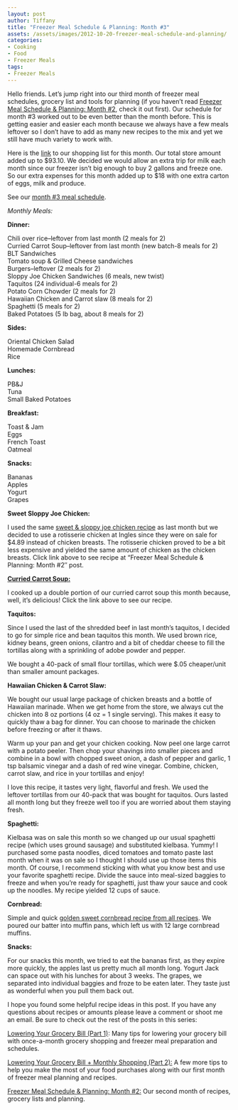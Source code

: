 ```yaml
---
layout: post
author: Tiffany
title: "Freezer Meal Schedule & Planning: Month #3"
assets: /assets/images/2012-10-20-freezer-meal-schedule-and-planning/
categories: 
- Cooking
- Food
- Freezer Meals
tags: 
- Freezer Meals
---
```


Hello friends. Let’s jump right into our third month of freezer meal schedules, grocery list and tools for planning (if you haven’t read [Freezer Meal Schedule & Planning: Month #2](http://www.sweetpeonies.com/2012/10/freezer-meal-schedule-and-planning-2/ ), check it out first). Our schedule for month #3 worked out to be even better than the month before. This is getting easier and easier each month because we always have a few meals leftover so I don’t have to add as many new recipes to the mix and yet we still have much variety to work with.

Here is the [link](https://docs.google.com/spreadsheet/ccc?key=0ApU9WwQlN06CdG5HY2k5V3JyaFhMS3BGS3BsQVFuUVE) to our shopping list for this month. Our total store amount added up to $93.10\. We decided we would allow an extra trip for milk each month since our freezer isn’t big enough to buy 2 gallons and freeze one. So our extra expenses for this month added up to $18 with one extra carton of eggs, milk and produce.

See our [month #3 meal schedule](https://docs.google.com/spreadsheet/ccc?key=0ApU9WwQlN06CdGNiajNBR2o1emV0N1JlSDNmLUZlcVE).

_Monthly Meals:_

**Dinner:**

Chili over rice–leftover from last month (2 meals for 2)  
Curried Carrot Soup–leftover from last month (new batch-8 meals for 2)  
BLT Sandwiches  
Tomato soup & Grilled Cheese sandwiches  
Burgers–leftover (2 meals for 2)  
Sloppy Joe Chicken Sandwiches (6 meals, new twist)  
Taquitos (24 individual-6 meals for 2)  
Potato Corn Chowder (2 meals for 2)  
Hawaiian Chicken and Carrot slaw (8 meals for 2)  
Spaghetti (5 meals for 2)  
Baked Potatoes (5 lb bag, about 8 meals for 2)

**Sides:**

Oriental Chicken Salad  
Homemade Cornbread  
Rice

**Lunches:**

PB&J  
Tuna  
Small Baked Potatoes

**Breakfast:**

Toast & Jam  
Eggs  
French Toast  
Oatmeal

**Snacks:**

Bananas  
Apples  
Yogurt  
Grapes

**Sweet Sloppy Joe Chicken:**

I used the same [sweet & sloppy joe chicken recipe](http://www.sweetpeonies.com/2012/10/freezer-meal-schedule-and-planning-2/#sweet-sloppy) as last month but we decided to use a rotisserie chicken at Ingles since they were on sale for $4.89 instead of chicken breasts. The rotisserie chicken proved to be a bit less expensive and yielded the same amount of chicken as the chicken breasts. Click link above to see recipe at “Freezer Meal Schedule & Planning: Month #2″ post.

**[Curried Carrot Soup:](http://www.sweetpeonies.com/2012/09/lower-your-grocery-bill-monthly-meals-part-2/#carrot-soup "Lower Your Grocery Bill & Monthly Meals (Part 2)")**

I cooked up a double portion of our curried carrot soup this month because, well, it’s delicious! Click the link above to see our recipe.

**Taquitos:**

Since I used the last of the shredded beef in last month’s taquitos, I decided to go for simple rice and bean taquitos this month. We used brown rice, kidney beans, green onions, cilantro and a bit of cheddar cheese to fill the tortillas along with a sprinkling of adobe powder and pepper.

We bought a 40-pack of small flour tortillas, which were $.05 cheaper/unit than smaller amount packages.

**Hawaiian Chicken & Carrot Slaw:**

We bought our usual large package of chicken breasts and a bottle of Hawaiian marinade. When we get home from the store, we always cut the chicken into 8 oz portions (4 oz = 1 single serving). This makes it easy to quickly thaw a bag for dinner. You can choose to marinade the chicken before freezing or after it thaws.

Warm up your pan and get your chicken cooking. Now peel one large carrot with a potato peeler. Then chop your shavings into smaller pieces and combine in a bowl with chopped sweet onion, a dash of pepper and garlic, 1 tsp balsamic vinegar and a dash of red wine vinegar. Combine, chicken, carrot slaw, and rice in your tortillas and enjoy!

I love this recipe, it tastes very light, flavorful and fresh. We used the leftover tortillas from our 40-pack that was bought for taquitos. Ours lasted all month long but they freeze well too if you are worried about them staying fresh.

**Spaghetti:**

Kielbasa was on sale this month so we changed up our usual spaghetti recipe (which uses ground sausage) and substituted kielbasa. Yummy! I purchased some pasta noodles, diced tomatoes and tomato paste last month when it was on sale so I thought I should use up those items this month. Of course, I recommend sticking with what you know best and use your favorite spaghetti recipe. Divide the sauce into meal-sized baggies to freeze and when you’re ready for spaghetti, just thaw your sauce and cook up the noodles. My recipe yielded 12 cups of sauce.

**Cornbread:**

Simple and quick [golden sweet cornbread recipe from all recipes](http://allrecipes.com/recipe/golden-sweet-cornbread/detail.aspx). We poured our batter into muffin pans, which left us with 12 large cornbread muffins.

**Snacks:**

For our snacks this month, we tried to eat the bananas first, as they expire more quickly, the apples last us pretty much all month long. Yogurt Jack can space out with his lunches for about 3 weeks. The grapes, we separated into individual baggies and froze to be eaten later. They taste just as wonderful when you pull them back out.

I hope you found some helpful recipe ideas in this post. If you have any questions about recipes or amounts please leave a comment or shoot me an email. Be sure to check out the rest of the posts in this series:

[Lowering Your Grocery Bill (Part 1)](http://www.sweetpeonies.com/2012/09/lower-your-grocery-bill-monthly-shopping-part-1/ "Lower Your Grocery Bill + Monthly Shopping (Part 1)"): Many tips for lowering your grocery bill with once-a-month grocery shopping and freezer meal preparation and schedules.

[Lowering Your Grocery Bill + Monthly Shopping (Part 2):](http://www.sweetpeonies.com/2012/09/lower-your-grocery-bill-monthly-meals-part-2/ "Lower Your Grocery Bill & Monthly Meals (Part 2)") A few more tips to help you make the most of your food purchases along with our first month of freezer meal planning and recipes.

[Freezer Meal Schedule & Planning: Month #2:](http://www.sweetpeonies.com/2012/10/freezer-meal-schedule-and-planning-2/ "Freezer Meal Schedule & Planning: Month #2") Our second month of recipes, grocery lists and planning.